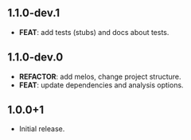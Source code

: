 ## 1.1.0-dev.1

 - **FEAT**: add tests (stubs) and docs about tests.

## 1.1.0-dev.0

 - **REFACTOR**: add melos, change project structure.
 - **FEAT**: update dependencies and analysis options.

## 1.0.0+1

* Initial release.
